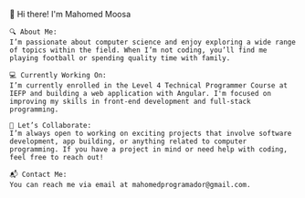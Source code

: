 👋 Hi there! I'm Mahomed Moosa

    🔍 About Me:
    I’m passionate about computer science and enjoy exploring a wide range of topics within the field. When I’m not coding, you’ll find me playing football or spending quality time with family.

    💻 Currently Working On:
    I’m currently enrolled in the Level 4 Technical Programmer Course at IEFP and building a web application with Angular. I'm focused on improving my skills in front-end development and full-stack programming.

    🤝 Let’s Collaborate:
    I’m always open to working on exciting projects that involve software development, app building, or anything related to computer programming. If you have a project in mind or need help with coding, feel free to reach out!

    📬 Contact Me:
    You can reach me via email at mahomedprogramador@gmail.com.
